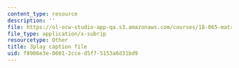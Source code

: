 ```yaml
---
content_type: resource
description: ''
file: https://ol-ocw-studio-app-qa.s3.amazonaws.com/courses/18-065-matrix-methods-in-data-analysis-signal-processing-and-machine-learning-spring-2018/f8906e3e06012cced5f75153a6d31bd9_z0ykhV15wLw.srt
file_type: application/x-subrip
resourcetype: Other
title: 3play caption file
uid: f8906e3e-0601-2cce-d5f7-5153a6d31bd9
---
```

